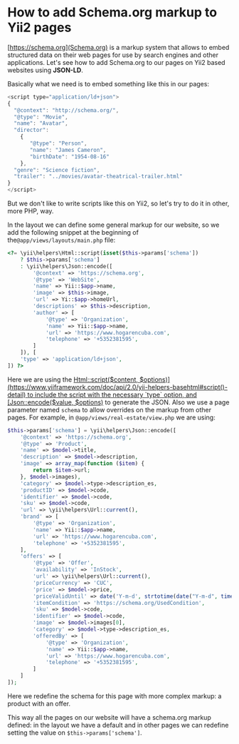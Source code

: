 # How to add Schema.org markup to Yii2 pages

[https://schema.org](Schema.org) is a markup system that allows to embed structured data on their web pages for use by search engines and other applications. Let's see how to add Schema.org to our pages on Yii2 based websites using **JSON-LD**.

Basically what we need is to embed something like this in our pages:

```javascript
<script type="application/ld+json">
{ 
  "@context": "http://schema.org/",
  "@type": "Movie",
  "name": "Avatar",
  "director": 
    { 
       "@type": "Person",
       "name": "James Cameron",
       "birthDate": "1954-08-16"
    },
  "genre": "Science fiction",
  "trailer": "../movies/avatar-theatrical-trailer.html" 
}
</script>
```

But we don't like to write scripts like this on Yii2, so let's try to do it in other, more PHP,  way.

In the layout we can define some general markup for our website, so we add the following snippet at the beginning of the`@app/views/layouts/main.php` file:

```php
<?= \yii\helpers\Html::script(isset($this->params['schema'])
    ? $this->params['schema']
    : \yii\helpers\Json::encode([
        '@context' => 'https://schema.org',
        '@type' => 'WebSite',
        'name' => Yii::$app->name,
        'image' => $this->image,
        'url' => Yi::$app->homeUrl,
        'descriptions' => $this->description,
        'author' => [
            '@type' => 'Organization',
            'name' => Yii::$app->name,
            'url' => 'https://www.hogarencuba.com',
            'telephone' => '+5352381595',
        ]
    ]), [
    'type' => 'application/ld+json',
]) ?>
```

Here we are using the [Html::script($content, $options)](https://www.yiiframework.com/doc/api/2.0/yii-helpers-basehtml#script()-detail) to include the script with the necessary `type` option,  and [Json::encode($value, $options)](https://www.yiiframework.com/doc/api/2.0/yii-helpers-basejson#encode()-detail) to generate the JSON. Also we use a page parameter named `schema` to allow overrides on the markup from other pages. For example, in `@app/views/real-estate/view.php` we are using:

```php
$this->params['schema'] = \yii\helpers\Json::encode([
    '@context' => 'https://schema.org',
    '@type' => 'Product',
    'name' => $model->title,
    'description' => $model->description,
    'image' => array_map(function ($item) {
        return $item->url;
    }, $model->images),
    'category' => $model->type->description_es,
    'productID' => $model->code,
    'identifier' => $model->code,
    'sku' => $model->code,
    'url' => \yii\helpers\Url::current(),
    'brand' => [
        '@type' => 'Organization',
        'name' => Yii::$app->name,
        'url' => 'https://www.hogarencuba.com',
        'telephone' => '+5352381595',
    ],
    'offers' => [
        '@type' => 'Offer',
        'availability' => 'InStock',
        'url' => \yii\helpers\Url::current(),
        'priceCurrency' => 'CUC',
        'price' => $model->price,
        'priceValidUntil' => date('Y-m-d', strtotime(date("Y-m-d", time()) . " + 365 day")),
        'itemCondition' => 'https://schema.org/UsedCondition',
        'sku' => $model->code,
        'identifier' => $model->code,
        'image' => $model->images[0],
        'category' => $model->type->description_es,
        'offeredBy' => [
            '@type' => 'Organization',
            'name' => Yii::$app->name,
            'url' => 'https://www.hogarencuba.com',
            'telephone' => '+5352381595',
        ]
    ]
]);
```

Here we redefine the schema for this page with more complex markup: a product with an offer. 

This way all the pages on our website will have a schema.org markup defined: in the layout we have a default and in other pages we can redefine setting the value on  `$this->params['schema']`.
